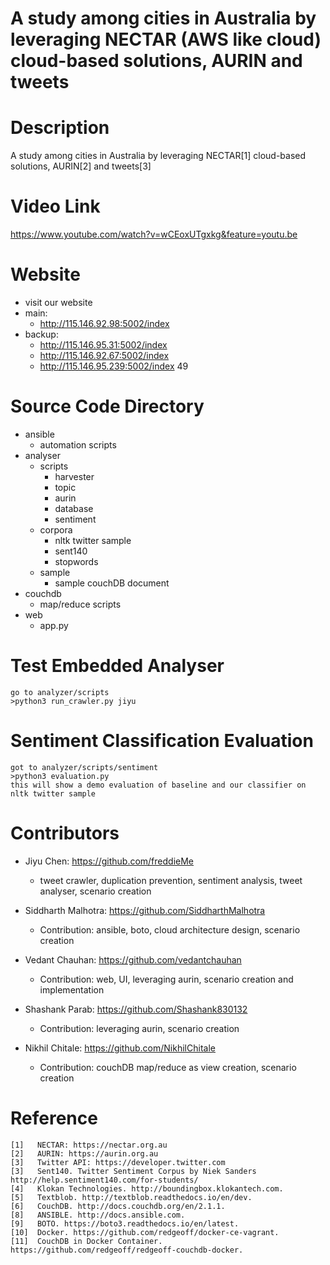 #   A study among cities in Australia by leveraging NECTAR (AWS like cloud) cloud-based solutions, AURIN and tweets   #

#   Description
A study among cities in Australia by leveraging NECTAR[1] cloud-based solutions,  AURIN[2] and tweets[3]

#   Video Link
https://www.youtube.com/watch?v=wCEoxUTgxkg&feature=youtu.be

#   Website
-   visit our website
-   main:
    -   http://115.146.92.98:5002/index
-   backup:
    -   http://115.146.95.31:5002/index
    -   http://115.146.92.67:5002/index
    -   http://115.146.95.239:5002/index
49
#   Source Code Directory
-   ansible
    -   automation scripts
-   analyser
    -   scripts
        -   harvester
        -   topic
        -   aurin
        -   database
        -   sentiment
    -   corpora
        -   nltk twitter sample
        -   sent140
        -   stopwords
    -   sample
        -  sample couchDB document 
-   couchdb
    -  map/reduce scripts
-   web
    -   app.py
    
#   Test Embedded Analyser
    go to analyzer/scripts
    >python3 run_crawler.py jiyu
    
#   Sentiment Classification Evaluation
    got to analyzer/scripts/sentiment
    >python3 evaluation.py
    this will show a demo evaluation of baseline and our classifier on nltk twitter sample
    
#   Contributors
-   Jiyu Chen: https://github.com/freddieMe
    -   tweet crawler, duplication prevention, sentiment analysis, tweet analyser, scenario creation

-   Siddharth Malhotra: https://github.com/SiddharthMalhotra
    -   Contribution: ansible, boto, cloud architecture design, scenario creation

-   Vedant Chauhan: https://github.com/vedantchauhan
    -   Contribution: web, UI, leveraging aurin, scenario creation and implementation

-   Shashank Parab: https://github.com/Shashank830132
    -   Contribution: leveraging aurin, scenario creation

-   Nikhil Chitale: https://github.com/NikhilChitale
    -   Contribution: couchDB map/reduce as view creation, scenario creation
    
#   Reference
    [1]   NECTAR: https://nectar.org.au
    [2]   AURIN: https://aurin.org.au
    [3]   Twitter API: https://developer.twitter.com
    [3]   Sent140. Twitter Sentiment Corpus by Niek Sanders http://help.sentiment140.com/for-students/
    [4]   Klokan Technologies. http://boundingbox.klokantech.com.
    [5]   Textblob. http://textblob.readthedocs.io/en/dev.
    [6]   CouchDB. http://docs.couchdb.org/en/2.1.1.
    [8]   ANSIBLE. http://docs.ansible.com.
    [9]   BOTO. https://boto3.readthedocs.io/en/latest.
    [10]  Docker. https://github.com/redgeoff/docker-ce-vagrant.
    [11]  CouchDB in Docker Container. https://github.com/redgeoff/redgeoff-couchdb-docker.

    
    








